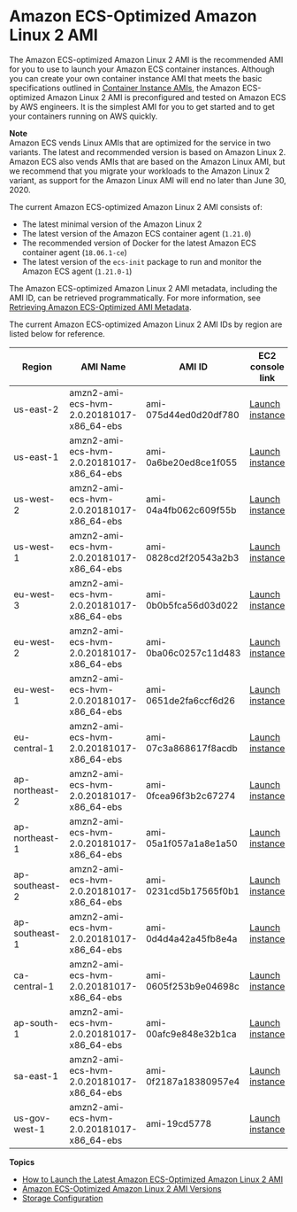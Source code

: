 # Amazon ECS\-Optimized Amazon Linux 2 AMI<a name="al2ami"></a>

The Amazon ECS\-optimized Amazon Linux 2 AMI is the recommended AMI for you to use to launch your Amazon ECS container instances\. Although you can create your own container instance AMI that meets the basic specifications outlined in [Container Instance AMIs](container_instance_AMIs.md), the Amazon ECS\-optimized Amazon Linux 2 AMI is preconfigured and tested on Amazon ECS by AWS engineers\. It is the simplest AMI for you to get started and to get your containers running on AWS quickly\.

**Note**  
Amazon ECS vends Linux AMIs that are optimized for the service in two variants\. The latest and recommended version is based on Amazon Linux 2\. Amazon ECS also vends AMIs that are based on the Amazon Linux AMI, but we recommend that you migrate your workloads to the Amazon Linux 2 variant, as support for the Amazon Linux AMI will end no later than June 30, 2020\.

The current Amazon ECS\-optimized Amazon Linux 2 AMI consists of:
+ The latest minimal version of the Amazon Linux 2
+ The latest version of the Amazon ECS container agent \(`1.21.0`\)
+ The recommended version of Docker for the latest Amazon ECS container agent \(`18.06.1-ce`\)
+ The latest version of the `ecs-init` package to run and monitor the Amazon ECS agent \(`1.21.0-1`\)

The Amazon ECS\-optimized Amazon Linux 2 AMI metadata, including the AMI ID, can be retrieved programmatically\. For more information, see [Retrieving Amazon ECS\-Optimized AMI Metadata](retrieve-ecs-optimized_AMI.md)\.

The current Amazon ECS\-optimized Amazon Linux 2 AMI IDs by region are listed below for reference\.


| Region | AMI Name | AMI ID | EC2 console link | 
| --- | --- | --- | --- | 
| us\-east\-2 | amzn2\-ami\-ecs\-hvm\-2\.0\.20181017\-x86\_64\-ebs | ami\-075d44ed0d20df780 | [Launch instance](https://console.aws.amazon.com/ec2/v2/home?region=us-east-2#LaunchInstanceWizard:ami=ami-075d44ed0d20df780) | 
| us\-east\-1 | amzn2\-ami\-ecs\-hvm\-2\.0\.20181017\-x86\_64\-ebs | ami\-0a6be20ed8ce1f055 | [Launch instance](https://console.aws.amazon.com/ec2/v2/home?region=us-east-1#LaunchInstanceWizard:ami=ami-0a6be20ed8ce1f055) | 
| us\-west\-2 | amzn2\-ami\-ecs\-hvm\-2\.0\.20181017\-x86\_64\-ebs | ami\-04a4fb062c609f55b | [Launch instance](https://console.aws.amazon.com/ec2/v2/home?region=us-west-2#LaunchInstanceWizard:ami=ami-04a4fb062c609f55b) | 
| us\-west\-1 | amzn2\-ami\-ecs\-hvm\-2\.0\.20181017\-x86\_64\-ebs | ami\-0828cd2f20543a2b3 | [Launch instance](https://console.aws.amazon.com/ec2/v2/home?region=us-west-1#LaunchInstanceWizard:ami=ami-0828cd2f20543a2b3) | 
| eu\-west\-3 | amzn2\-ami\-ecs\-hvm\-2\.0\.20181017\-x86\_64\-ebs | ami\-0b0b5fca56d03d022 | [Launch instance](https://console.aws.amazon.com/ec2/v2/home?region=eu-west-3#LaunchInstanceWizard:ami=ami-0b0b5fca56d03d022) | 
| eu\-west\-2 | amzn2\-ami\-ecs\-hvm\-2\.0\.20181017\-x86\_64\-ebs | ami\-0ba06c0257c11d483 | [Launch instance](https://console.aws.amazon.com/ec2/v2/home?region=eu-west-2#LaunchInstanceWizard:ami=ami-0ba06c0257c11d483) | 
| eu\-west\-1 | amzn2\-ami\-ecs\-hvm\-2\.0\.20181017\-x86\_64\-ebs | ami\-0651de2fa6ccf6d26 | [Launch instance](https://console.aws.amazon.com/ec2/v2/home?region=eu-west-1#LaunchInstanceWizard:ami=ami-0651de2fa6ccf6d26) | 
| eu\-central\-1 | amzn2\-ami\-ecs\-hvm\-2\.0\.20181017\-x86\_64\-ebs | ami\-07c3a868617f8acdb | [Launch instance](https://console.aws.amazon.com/ec2/v2/home?region=eu-central-1#LaunchInstanceWizard:ami=ami-07c3a868617f8acdb) | 
| ap\-northeast\-2 | amzn2\-ami\-ecs\-hvm\-2\.0\.20181017\-x86\_64\-ebs | ami\-0fcea96f3b2c67274 | [Launch instance](https://console.aws.amazon.com/ec2/v2/home?region=ap-northeast-2#LaunchInstanceWizard:ami=ami-0fcea96f3b2c67274) | 
| ap\-northeast\-1 | amzn2\-ami\-ecs\-hvm\-2\.0\.20181017\-x86\_64\-ebs | ami\-05a1f057a1a8e1a50 | [Launch instance](https://console.aws.amazon.com/ec2/v2/home?region=ap-northeast-1#LaunchInstanceWizard:ami=ami-05a1f057a1a8e1a50) | 
| ap\-southeast\-2 | amzn2\-ami\-ecs\-hvm\-2\.0\.20181017\-x86\_64\-ebs | ami\-0231cd5b17565f0b1 | [Launch instance](https://console.aws.amazon.com/ec2/v2/home?region=ap-southeast-2#LaunchInstanceWizard:ami=ami-0231cd5b17565f0b1) | 
| ap\-southeast\-1 | amzn2\-ami\-ecs\-hvm\-2\.0\.20181017\-x86\_64\-ebs | ami\-0d4d4a42a45fb8e4a | [Launch instance](https://console.aws.amazon.com/ec2/v2/home?region=ap-southeast-1#LaunchInstanceWizard:ami=ami-0d4d4a42a45fb8e4a) | 
| ca\-central\-1 | amzn2\-ami\-ecs\-hvm\-2\.0\.20181017\-x86\_64\-ebs | ami\-0605f253b9e04698c | [Launch instance](https://console.aws.amazon.com/ec2/v2/home?region=ca-central-1#LaunchInstanceWizard:ami=ami-0605f253b9e04698c) | 
| ap\-south\-1 | amzn2\-ami\-ecs\-hvm\-2\.0\.20181017\-x86\_64\-ebs | ami\-00afc9e848e32b1ca | [Launch instance](https://console.aws.amazon.com/ec2/v2/home?region=ap-south-1#LaunchInstanceWizard:ami=ami-00afc9e848e32b1ca) | 
| sa\-east\-1 | amzn2\-ami\-ecs\-hvm\-2\.0\.20181017\-x86\_64\-ebs | ami\-0f2187a18380957e4 | [Launch instance](https://console.aws.amazon.com/ec2/v2/home?region=sa-east-1#LaunchInstanceWizard:ami=ami-0f2187a18380957e4) | 
| us\-gov\-west\-1 | amzn2\-ami\-ecs\-hvm\-2\.0\.20181017\-x86\_64\-ebs | ami\-19cd5778 | [Launch instance](https://console.aws.amazon.com/ec2/v2/home?region=us-gov-west-1#LaunchInstanceWizard:ami=ami-19cd5778) | 

**Topics**
+ [How to Launch the Latest Amazon ECS\-Optimized Amazon Linux 2 AMI](al2ami-get-latest.md)
+ [Amazon ECS\-Optimized Amazon Linux 2 AMI Versions](al2ami-agent-versions.md)
+ [Storage Configuration](al2ami-storage-config.md)